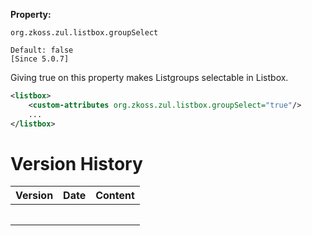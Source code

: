 **Property:**

`org.zkoss.zul.listbox.groupSelect`

`Default: false`  
`[Since 5.0.7]`

Giving true on this property makes Listgroups selectable in Listbox.

```xml
<listbox>
    <custom-attributes org.zkoss.zul.listbox.groupSelect="true"/>
    ...
</listbox>
```

# Version History

| Version | Date | Content |
|---------|------|---------|
|         |      |         |
|         |      |         |
